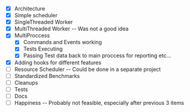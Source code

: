  - [x] Architecture
 - [x] Simple scheduler
 - [x] SingleThreaded Worker
 - [x] MultiThreaded Worker -- Was not a good idea
 - [x] MultiProccess
    - [x] Commands and Events working
    - [x] Tests Executing
    - [x] Passing Test data back to main proccess for reporting etc...
 - [x] Adding hooks for different features
 - [ ] Resource Scheduler -- Could be done in a separate project
 - [ ] Standardized Benchmarks
 - [ ] Cleanups
 - [ ] Tests
 - [ ] Docs
 - [ ] Happiness -- Probably not feasible, especially after previous 3 items
